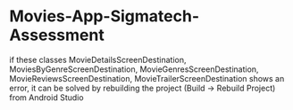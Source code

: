 # Movies-App-Sigmatech-Assessment
if these classes 
MovieDetailsScreenDestination, 
MoviesByGenreScreenDestination, 
MovieGenresScreenDestination, 
MovieReviewsScreenDestination, 
MovieTrailerScreenDestination
shows an error, it can be solved by rebuilding the project (Build -> Rebuild Project) from Android Studio
